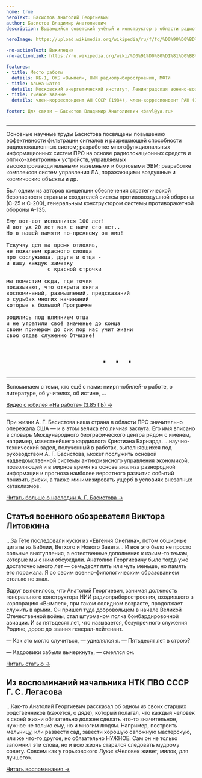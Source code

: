 ```yaml
---
home: true
heroText: Басистов Анатолий Георгиевич
author: Басистов Владимир Анатолиевич
description: Выдающийся советский учёный и конструктор в области радиотехники и электроники

heroImage: https://upload.wikimedia.org/wikipedia/ru/f/fd/%D0%90%D0%BD%D0%B0%D1%82%D0%BE%D0%BB%D0%B8%D0%B9_%D0%93%D0%B5%D0%BE%D1%80%D0%B3%D0%B8%D0%B5%D0%B2%D0%B8%D1%87_%D0%91%D0%B0%D1%81%D0%B8%D1%81%D1%82%D0%BE%D0%B2.jpg

-no-actionText: Википедия
-no-actionLink: https://ru.wikipedia.org/wiki/%D0%91%D0%B0%D1%81%D0%B8%D1%81%D1%82%D0%BE%D0%B2,_%D0%90%D0%BD%D0%B0%D1%82%D0%BE%D0%BB%D0%B8%D0%B9_%D0%93%D0%B5%D0%BE%D1%80%D0%B3%D0%B8%D0%B5%D0%B2%D0%B8%D1%87

features:
- title: Место работы
  details: КБ-1, ОКБ «Вымпел», НИИ радиоприборостроения, МФТИ
- title: Альма-матер
  details: Московский энергетический институт, Ленинградская военно-воздушная академия Красной Армии
- title: Учёное звание
  details: член-корреспондент АН СССР (1984), член-корреспондент РАН (1991)

footer: Для связи — Басистов Владимир Анатолиевич <bavl@ya.ru>
---
```


---

Основные научные труды Басистова посвящены повышению эффективности фильтрации сигналов и разрешающей способности радиолокационных систем; разработке многофункциональных информационных систем ПРО на основе радиолокационных средств и оптико-электронных устройств, управляемых высокопроизводительными наземными и бортовыми ЭВМ; разработке комплексов систем управления ЛА, поражающими воздушные и космические объекты и др. 

Был одним из авторов концепции обеспечения стратегической безопасности страны и создателей систем противовоздушной обороны (С-25 и С-200), генеральным конструктором системы противоракетной обороны А-135.

<pre>
Ему вот-вот исполнится 100 лет!
И вот уж 20 лет как с нами его нет..
Но в нашей памяти по-прежнему он жив!
                
Текучку дел на время отложив,
не пожалеем красного словца
про сослуживца, друга и отца -
и вашу каждую заметку 
             с красной строчки
                         
мы поместим сюда, где точки
показывают, что открыта книга
воспоминаний, размышлений, предсказаний
о судьбах многих начинаний
которые в большой Программе
                
родились под влиянием отца
и не утратили своё значенье до конца
своим примером до сих пор нас учит жизни
свою отдав служению Отчизне!
<h1>               . . . </h1></pre>

--- 
Вспоминаем с теми, кто ещё с нами: ниирп-юбилей-о работе, о литературе, об учителях, об истине, ...

[Видео с юбилея «На работе» (3,85 ГБ) →](https://yadi.sk/d/uE7tgIaVdvVHeQ)

--- 

При жизни А. Г. Басистова наша страна в области ПРО значительно опережала США — и в этом велика его личная заслуга. Его имя вписано в словарь Международного биографического центра рядом с именем, например, известнейшего кардиолога Кристиана Барнарда. …научно-технический задел, полученный в работах, выполнявшихся под руководством А. Г. Басистова, может послужить основой надведомственной системы антикризисного управления экономикой, позволяющей и в мирное время на основе анализа разнородной информации и прогноза наиболее вероятного развития событий понизить риски, а также минимизировать ущерб в условиях внезапных катаклизмов.

[Читать больше о наследии А. Г. Басистова →](nasledie.html)

## Статья военного обозревателя Виктора Литовкина

…За Гете последовали куски из «Евгения Онегина», потом обширные цитаты из Библии, Ветхого и Нового Завета… И все это было не просто сольные выступления, а естественные дополнения к каким-то темам, которые мы с ним обсуждали. Анатолию Георгиевичу было тогда уже достаточно много лет — семьдесят пять или чуть меньше, но память его поражала. Я со своим военно-филологическим образованием столько не знал.

Вдруг выяснилось, что Анатолий Георгиевич, занимая должность генерального конструктора НИИ радиоприборостроения, входившего в корпорацию «Вымпел», при таком солидном возрасте, продолжает служить в армии. Он пришел туда добровольцем в начале Великой Отечественной войны, стал штурманом полка бомбардировочной авиации. И за пятьдесят лет, что называется, безупречного служения Родине, дорос до звания генерал-лейтенант.

— Как это могло случиться, — удивлялся я. — Пятьдесят лет в строю?

— Кадровики забыли вычеркнуть, — смеялся он.

[Читать статью →](litovkin.html)

## Из воспоминаний начальника НТК ПВО СССР Г. С. Легасова

...Как-то Анатолий Георгиевич рассказал об одном из своих старших родственников (кажется, о дяде), который полагал, что каждый человек в своей жизни обязательно должен сделать что-то значительное, нужное не только ему, но и многим людям. Например, построить мельницу, или развести сад, завести хорошую сапожную мастерскую, или же что-то другое, но обязательно НУЖНОЕ. Сам он не только запомнил эти слова, но и всю жизнь старался следовать мудрому совету. Совсем как у горьковского Луки: «Человек живет, милок, для лучшего».

[Читать воспоминания →](legasov.html)



